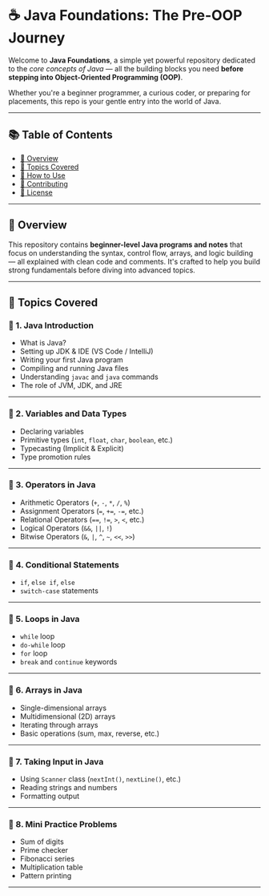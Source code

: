 # ☕ Java Foundations: The Pre-OOP Journey

Welcome to **Java Foundations**, a simple yet powerful repository dedicated to the *core concepts of Java* — all the building blocks you need **before stepping into Object-Oriented Programming (OOP)**.

Whether you're a beginner programmer, a curious coder, or preparing for placements, this repo is your gentle entry into the world of Java.

---

## 📚 Table of Contents

- [📖 Overview](#-overview)
- [🚀 Topics Covered](#-topics-covered)
- [🧰 How to Use](#-how-to-use)
- [🤝 Contributing](#-contributing)
- [📄 License](#-license)

---

## 📖 Overview

This repository contains **beginner-level Java programs and notes** that focus on understanding the syntax, control flow, arrays, and logic building — all explained with clean code and comments. It's crafted to help you build strong fundamentals before diving into advanced topics.

---

## 🚀 Topics Covered

### 🔹 1. Java Introduction
- What is Java?
- Setting up JDK & IDE (VS Code / IntelliJ)
- Writing your first Java program
- Compiling and running Java files
- Understanding `javac` and `java` commands
- The role of JVM, JDK, and JRE

---

### 🔹 2. Variables and Data Types
- Declaring variables
- Primitive types (`int`, `float`, `char`, `boolean`, etc.)
- Typecasting (Implicit & Explicit)
- Type promotion rules

---

### 🔹 3. Operators in Java
- Arithmetic Operators (`+`, `-`, `*`, `/`, `%`)
- Assignment Operators (`=`, `+=`, `-=`, etc.)
- Relational Operators (`==`, `!=`, `>`, `<`, etc.)
- Logical Operators (`&&`, `||`, `!`)
- Bitwise Operators (`&`, `|`, `^`, `~`, `<<`, `>>`)

---

### 🔹 4. Conditional Statements
- `if`, `else if`, `else`
- `switch-case` statements

---

### 🔹 5. Loops in Java
- `while` loop
- `do-while` loop
- `for` loop
- `break` and `continue` keywords

---

### 🔹 6. Arrays in Java
- Single-dimensional arrays
- Multidimensional (2D) arrays
- Iterating through arrays
- Basic operations (sum, max, reverse, etc.)

---

### 🔹 7. Taking Input in Java
- Using `Scanner` class (`nextInt()`, `nextLine()`, etc.)
- Reading strings and numbers
- Formatting output

---

### 🔹 8. Mini Practice Problems
- Sum of digits
- Prime checker
- Fibonacci series
- Multiplication table
- Pattern printing

---
